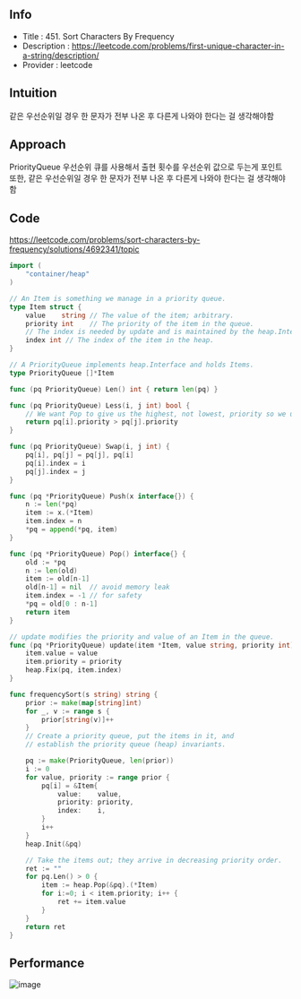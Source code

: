 ## Info
- Title : 451. Sort Characters By Frequency
- Description : https://leetcode.com/problems/first-unique-character-in-a-string/description/ 
- Provider : leetcode  

## Intuition
<!-- Describe your first thoughts on how to solve this problem. -->
같은 우선순위일 경우 한 문자가 전부 나온 후 다른게 나와야 한다는 걸 생각해야함 
## Approach
<!-- Describe your approach to solving the problem. -->
PriorityQueue 우선순위 큐를 사용해서 출현 횟수를 우선순위 값으로 두는게 포인트 또한, 같은 우선순위일 경우 한 문자가 전부 나온 후 다른게 나와야 한다는 걸 생각해야함

## Code
https://leetcode.com/problems/sort-characters-by-frequency/solutions/4692341/topic
```go
import (
	"container/heap"
)

// An Item is something we manage in a priority queue.
type Item struct {
	value    string // The value of the item; arbitrary.
	priority int    // The priority of the item in the queue.
	// The index is needed by update and is maintained by the heap.Interface methods.
	index int // The index of the item in the heap.
}

// A PriorityQueue implements heap.Interface and holds Items.
type PriorityQueue []*Item

func (pq PriorityQueue) Len() int { return len(pq) }

func (pq PriorityQueue) Less(i, j int) bool {
	// We want Pop to give us the highest, not lowest, priority so we use greater than here.
	return pq[i].priority > pq[j].priority
}

func (pq PriorityQueue) Swap(i, j int) {
	pq[i], pq[j] = pq[j], pq[i]
	pq[i].index = i
	pq[j].index = j
}

func (pq *PriorityQueue) Push(x interface{}) {
	n := len(*pq)
	item := x.(*Item)
	item.index = n
	*pq = append(*pq, item)
}

func (pq *PriorityQueue) Pop() interface{} {
	old := *pq
	n := len(old)
	item := old[n-1]
	old[n-1] = nil  // avoid memory leak
	item.index = -1 // for safety
	*pq = old[0 : n-1]
	return item
}

// update modifies the priority and value of an Item in the queue.
func (pq *PriorityQueue) update(item *Item, value string, priority int) {
	item.value = value
	item.priority = priority
	heap.Fix(pq, item.index)
}

func frequencySort(s string) string {
    prior := make(map[string]int)
    for _, v := range s {
        prior[string(v)]++
    }
	// Create a priority queue, put the items in it, and
	// establish the priority queue (heap) invariants.

	pq := make(PriorityQueue, len(prior))
	i := 0
	for value, priority := range prior {
		pq[i] = &Item{
			value:    value,
			priority: priority,
			index:    i,
		}
		i++
	}
    heap.Init(&pq)

	// Take the items out; they arrive in decreasing priority order.
    ret := ""
	for pq.Len() > 0 {
		item := heap.Pop(&pq).(*Item)
        for i:=0; i < item.priority; i++ {
            ret += item.value
        }
	}
    return ret
}
```



## Performance
![image](https://github.com/hojin-kr/algorithm/assets/22079767/128da876-9e85-4d69-a812-1c7c232fdffc)
